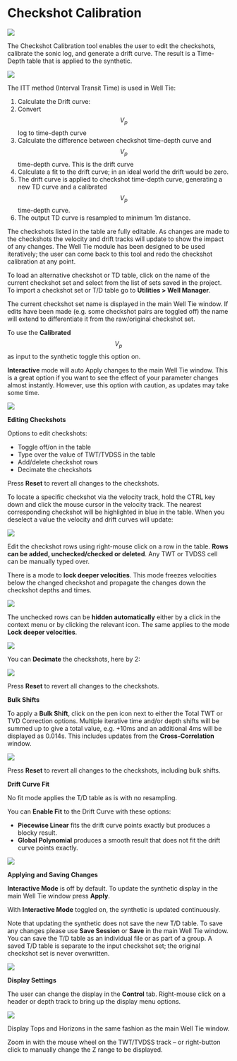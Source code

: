 # Checkshot Calibration

![](../../../.gitbook/assets/212_interpretation.png)

The Checkshot Calibration tool enables the user to edit the checkshots, calibrate the sonic log, and generate a drift curve. The result is a Time-Depth table that is applied to the synthetic.

![](../../../.gitbook/assets/213_interpretation.png)

The ITT method \(Interval Transit Time\) is used in Well Tie:

1. Calculate the Drift curve:
2. Convert $$V_p$$ log to time-depth curve
3. Calculate the difference between checkshot time-depth curve and $$V_p$$ time-depth curve. This is the drift curve
4. Calculate a fit to the drift curve; in an ideal world the drift would be zero.
5. The drift curve is applied to checkshot time-depth curve, generating a new TD curve and a calibrated $$V_p$$ time-depth curve.
6. The output TD curve is resampled to minimum 1m distance.

The checkshots listed in the table are fully editable. As changes are made to the checkshots the velocity and drift tracks will update to show the impact of any changes. The Well Tie module has been designed to be used iteratively; the user can come back to this tool and redo the checkshot calibration at any point.

To load an alternative checkshot or TD table, click on the name of the current checkshot set and select from the list of sets saved in the project. To import a checkshot set or T/D table go to **Utilities &gt; Well Manager**.

The current checkshot set name is displayed in the main Well Tie window. If edits have been made \(e.g. some checkshot pairs are toggled off\) the name will extend to differentiate it from the raw/original checkshot set.

To use the **Calibrated** $$V_p$$ as input to the synthetic toggle this option on.

**Interactive** mode will auto Apply changes to the main Well Tie window. This is a great option if you want to see the effect of your parameter changes almost instantly. However, use this option with caution, as updates may take some time.

![](../../../.gitbook/assets/214_interpretation.png)

**Editing Checkshots**

Options to edit checkshots:

* Toggle off/on in the table
* Type over the value of TWT/TVDSS in the table
* Add/delete checkshot rows
* Decimate the checkshots

Press **Reset** to revert all changes to the checkshots.

To locate a specific checkshot via the velocity track, hold the CTRL key down and click the mouse cursor in the velocity track. The nearest corresponding checkshot will be highlighted in blue in the table. When you deselect a value the velocity and drift curves will update:

![](../../../.gitbook/assets/215_interpretation.png)

Edit the checkshot rows using right-mouse click on a row in the table. **Rows can be added, unchecked/checked or deleted**. Any TWT or TVDSS cell can be manually typed over.

There is a mode to **lock deeper velocities**. This mode freezes velocities below the changed checkshot and propagate the changes down the checkshot depths and times.

![](../../../.gitbook/assets/02_welltie.png)

The unchecked rows can be **hidden automatically** either by a click in the context menu or by clicking the relevant icon. The same applies to the mode **Lock deeper velocities**.

![](../../../.gitbook/assets/03_welltie.png)

You can **Decimate** the checkshots, here by 2:

![](../../../.gitbook/assets/217_interpretation.png)

Press **Reset** to revert all changes to the checkshots.

**Bulk Shifts**

To apply a **Bulk Shift**, click on the pen icon next to either the Total TWT or TVD Correction options. Multiple iterative time and/or depth shifts will be summed up to give a total value, e.g. +10ms and an additional 4ms will be displayed as 0.014s. This includes updates from the **Cross-Correlation** window.

![](../../../.gitbook/assets/218_interpretation.png)

Press **Reset** to revert all changes to the checkshots, including bulk shifts.

**Drift Curve Fit**

No fit mode applies the T/D table as is with no resampling.

You can **Enable Fit** to the Drift Curve with these options:

* **Piecewise Linear** fits the drift curve points exactly but produces a blocky result.
* **Global Polynomial** produces a smooth result that does not fit the drift curve points exactly.

![](../../../.gitbook/assets/219_interpretation.png)

**Applying and Saving Changes**

**Interactive Mode** is off by default. To update the synthetic display in the main Well Tie window press **Apply**.

With **Interactive Mode** toggled on, the synthetic is updated continuously.

Note that updating the synthetic does not save the new T/D table. To save any changes please use **Save Session** or **Save** in the main Well Tie window. You can save the T/D table as an individual file or as part of a group. A saved T/D table is separate to the input checkshot set; the original checkshot set is never overwritten.

![](../../../.gitbook/assets/220_interpretation.png)

**Display Settings**

The user can change the display in the **Control** tab. Right-mouse click on a header or depth track to bring up the display menu options.

![](../../../.gitbook/assets/221_interpretation.png)

Display Tops and Horizons in the same fashion as the main Well Tie window.

Zoom in with the mouse wheel on the TWT/TVDSS track – or right-button click to manually change the Z range to be displayed.

